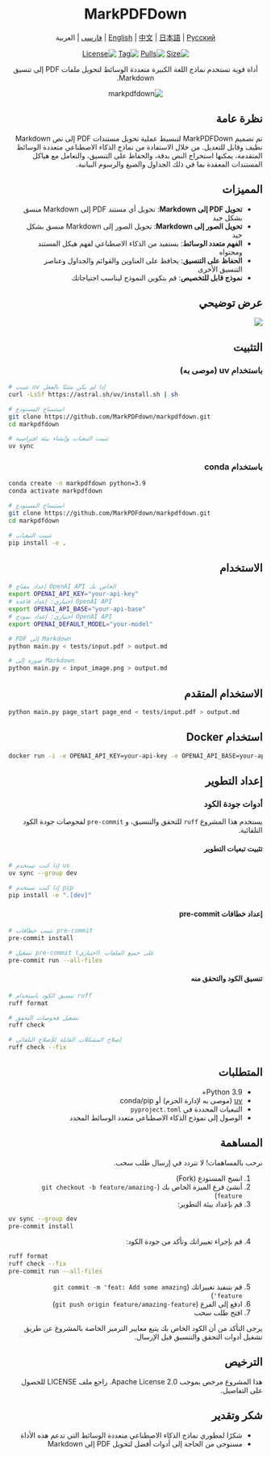 <div align="center" dir="rtl">

<h1>MarkPDFDown</h1>
<p align="center"><a href="./README.md">English</a> | <a href="./README_zh.md">中文</a> | <a href="./README_ja.md">日本語</a> | <a href="./README_ru.md">Русский</a> | <a href="./README_fa.md">فارسی</a> | العربية</p>

[![Size]][hub_url]
[![Pulls]][hub_url]
[![Tag]][tag_url]
[![License]][license_url]
<p>أداة قوية تستخدم نماذج اللغة الكبيرة متعددة الوسائط لتحويل ملفات PDF إلى تنسيق Markdown.</p>

![markpdfdown](https://raw.githubusercontent.com/markpdfdown/markpdfdown/refs/heads/master/tests/markpdfdown.png)

</div>

<div dir="rtl">

## نظرة عامة

تم تصميم MarkPDFDown لتبسيط عملية تحويل مستندات PDF إلى نص Markdown نظيف وقابل للتعديل. من خلال الاستفادة من نماذج الذكاء الاصطناعي متعددة الوسائط المتقدمة، يمكنها استخراج النص بدقة، والحفاظ على التنسيق، والتعامل مع هياكل المستندات المعقدة بما في ذلك الجداول والصيغ والرسوم البيانية.

## المميزات

- **تحويل PDF إلى Markdown**: تحويل أي مستند PDF إلى Markdown منسق بشكل جيد
- **تحويل الصور إلى Markdown**: تحويل الصور إلى Markdown منسق بشكل جيد
- **الفهم متعدد الوسائط**: يستفيد من الذكاء الاصطناعي لفهم هيكل المستند ومحتواه
- **الحفاظ على التنسيق**: يحافظ على العناوين والقوائم والجداول وعناصر التنسيق الأخرى
- **نموذج قابل للتخصيص**: قم بتكوين النموذج ليناسب احتياجاتك

## عرض توضيحي
![](https://raw.githubusercontent.com/markpdfdown/markpdfdown/refs/heads/master/tests/demo_02.png)

## التثبيت

### باستخدام uv (موصى به)

</div>

```bash
# تثبيت uv إذا لم يكن مثبتًا بالفعل
curl -LsSf https://astral.sh/uv/install.sh | sh

# استنساخ المستودع
git clone https://github.com/MarkPDFdown/markpdfdown.git
cd markpdfdown

# تثبيت التبعيات وإنشاء بيئة افتراضية
uv sync

```

<div dir="rtl">

### باستخدام conda

</div>

```bash
conda create -n markpdfdown python=3.9
conda activate markpdfdown

# استنساخ المستودع
git clone https://github.com/MarkPDFdown/markpdfdown.git
cd markpdfdown

# تثبيت التبعيات
pip install -e .
```

<div dir="rtl">

## الاستخدام

</div>

```bash
# إعداد مفتاح OpenAI API الخاص بك
export OPENAI_API_KEY="your-api-key"
# اختياري: إعداد قاعدة OpenAI API
export OPENAI_API_BASE="your-api-base"
# اختياري: إعداد نموذج OpenAI API
export OPENAI_DEFAULT_MODEL="your-model"

# PDF إلى Markdown
python main.py < tests/input.pdf > output.md

# صورة إلى Markdown
python main.py < input_image.png > output.md
```

<div dir="rtl">

## الاستخدام المتقدم

</div>

```bash
python main.py page_start page_end < tests/input.pdf > output.md
```

<div dir="rtl">

## استخدام Docker

</div>

```bash
docker run -i -e OPENAI_API_KEY=your-api-key -e OPENAI_API_BASE=your-api-base -e OPENAI_DEFAULT_MODEL=your-model jorbenzhu/markpdfdown < input.pdf > output.md
```

<div dir="rtl">

## إعداد التطوير

### أدوات جودة الكود

يستخدم هذا المشروع `ruff` للتحقق والتنسيق، و `pre-commit` لفحوصات جودة الكود التلقائية.

#### تثبيت تبعيات التطوير

</div>

```bash
# إذا كنت تستخدم uv
uv sync --group dev

# إذا كنت تستخدم pip
pip install -e ".[dev]"
```

<div dir="rtl">

#### إعداد خطافات pre-commit

</div>

```bash
# تثبيت خطافات pre-commit
pre-commit install

# تشغيل pre-commit على جميع الملفات (اختياري)
pre-commit run --all-files
```

<div dir="rtl">

#### تنسيق الكود والتحقق منه

</div>

```bash
# تنسيق الكود باستخدام ruff
ruff format

# تشغيل فحوصات التحقق
ruff check

# إصلاح المشكلات القابلة للإصلاح التلقائي
ruff check --fix
```

<div dir="rtl">

## المتطلبات
- Python 3.9+
- [uv](https://astral.sh/uv/) (موصى به لإدارة الحزم) أو conda/pip
- التبعيات المحددة في `pyproject.toml`
- الوصول إلى نموذج الذكاء الاصطناعي متعدد الوسائط المحدد

## المساهمة
نرحب بالمساهمات! لا تتردد في إرسال طلب سحب.

1. انسخ المستودع (Fork)
2. أنشئ فرع الميزة الخاص بك (`git checkout -b feature/amazing-feature`)
3. قم بإعداد بيئة التطوير:

</div>

   ```bash
   uv sync --group dev
   pre-commit install
   ```

<div dir="rtl">

4. قم بإجراء تغييراتك وتأكد من جودة الكود:

</div>

   ```bash
   ruff format
   ruff check --fix
   pre-commit run --all-files
   ```

<div dir="rtl">

5. قم بتنفيذ تغييراتك (`git commit -m 'feat: Add some amazing feature'`)
6. ادفع إلى الفرع (`git push origin feature/amazing-feature`)
7. افتح طلب سحب

يرجى التأكد من أن الكود الخاص بك يتبع معايير الترميز الخاصة بالمشروع عن طريق تشغيل أدوات التحقق والتنسيق قبل الإرسال.

## الترخيص
هذا المشروع مرخص بموجب Apache License 2.0. راجع ملف LICENSE للحصول على التفاصيل.

## شكر وتقدير
- شكرًا لمطوري نماذج الذكاء الاصطناعي متعددة الوسائط التي تدعم هذه الأداة
- مستوحى من الحاجة إلى أدوات أفضل لتحويل PDF إلى Markdown

</div>

[hub_url]: https://hub.docker.com/r/jorbenzhu/markpdfdown/
[tag_url]: https://github.com/markpdfdown/markpdfdown/releases
[license_url]: https://github.com/markpdfdown/markpdfdown/blob/main/LICENSE

[Size]: https://img.shields.io/docker/image-size/jorbenzhu/markpdfdown/latest?color=066da5&label=size
[Pulls]: https://img.shields.io/docker/pulls/jorbenzhu/markpdfdown.svg?style=flat&label=pulls&logo=docker
[Tag]: https://img.shields.io/github/release/markpdfdown/markpdfdown.svg
[License]: https://img.shields.io/github/license/markpdfdown/markpdfdown